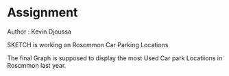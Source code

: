 # Assignment
Author : Kevin Djoussa

SKETCH is working on Roscmmon Car Parking Locations 


The final Graph is supposed to display the most Used Car park Locatiions in Roscmmon last year.
